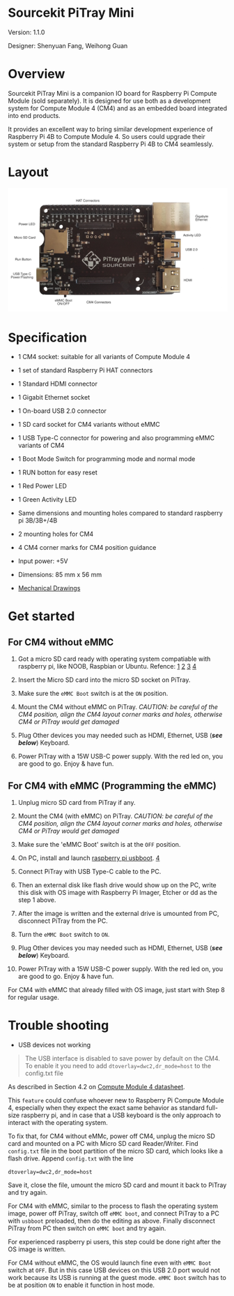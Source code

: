 Sourcekit PiTray Mini
===

Version: 1.1.0

Designer: Shenyuan Fang, Weihong Guan

# Overview

Sourcekit PiTray Mini is a companion IO board for Raspberry Pi Compute Module (sold separately). It is designed for use both as a development system for Compute Module 4 (CM4) and as an embedded board integrated into end products.

It provides an excellent way to bring similar development experience of Raspberry Pi 4B to Compute Module 4. So users could upgrade their system or setup from the standard Raspberry Pi 4B to CM4 seamlessly.

# Layout

![layout](./layout.png)

# Specification

* 1 CM4 socket: suitable for all variants of Compute Module 4
* 1 set of standard Raspberry Pi HAT connectors
* 1 Standard HDMI connector
* 1 Gigabit Ethernet socket
* 1 On-board USB 2.0 connector
* 1 SD card socket for CM4 variants without eMMC
* 1 USB Type-C connector for powering and also programming eMMC variants of CM4
* 1 Boot Mode Switch for programming mode and normal mode
* 1 RUN botton for easy reset
* 1 Red Power LED
* 1 Green Activity LED
* Same dimensions and mounting holes compared to standard raspberry pi 3B/3B+/4B
* 2 mounting holes for CM4
* 4 CM4 corner marks for CM4 position guidance

* Input power: +5V
* Dimensions: 85 mm x 56 mm
* [Mechanical Drawings](PiTray-Mini-Mech.pdf)

# Get started

## For CM4 without eMMC

1. Got a micro SD card ready with operating system compatiable with raspberry pi, like NOOB, Raspbian or Ubuntu. Refence: [1](https://www.raspberrypi.org/software/) [2](https://www.raspberrypi.org/software/operating-systems/) [3](https://www.raspberrypi.org/documentation/installation/installing-images/) [4](https://projects.raspberrypi.org/en/projects/raspberry-pi-setting-up)

2. Insert the Micro SD card into the micro SD socket on PiTray.

3. Make sure the `eMMC Boot` switch is at the `ON` position.

4. Mount the CM4 without eMMC on PiTray. *CAUTION: be careful of the CM4 position, align the CM4 layout corner marks and holes, otherwise CM4 or PiTray would get damaged*

5. Plug Other devices you may needed such as HDMI, Ethernet, USB (***see below***) Keyboard.

6. Power PiTray with a 15W USB-C power supply. With the red led on, you are good to go. Enjoy & have fun.

## For CM4 with eMMC (Programming the eMMC)

1. Unplug micro SD card from PiTray if any.

2. Mount the CM4 (with eMMC) on PiTray. *CAUTION: be careful of the CM4 position, align the CM4 layout corner marks and holes, otherwise CM4 or PiTray would get damaged*

3. Make sure the 'eMMC Boot' switch is at the `OFF` position.

4. On PC, install and launch [raspberry pi usbboot](https://github.com/raspberrypi/usbboot). [4](https://www.raspberrypi.org/documentation/hardware/computemodule/cm-emmc-flashing.md)

5. Connect PiTray with USB Type-C cable to the PC.

6. Then an external disk like flash drive would show up on the PC, write this disk with OS image with Raspberry Pi Imager, Etcher or dd as the step 1 above.

7. After the image is written and the external drive is umounted from PC, disconnect PiTray from the PC.

8. Turn the `eMMC Boot` switch to `ON`.

9. Plug Other devices you may needed such as HDMI, Ethernet, USB (***see below***) Keyboard.

10. Power PiTray with a 15W USB-C power supply. With the red led on, you are good to go. Enjoy & have fun.

For CM4 with eMMC that already filled with OS image, just start with Step 8 for regular usage.

# Trouble shooting

* USB devices not working

> The USB interface is disabled to save power by default on the CM4. To enable it you need to add `dtoverlay=dwc2,dr_mode=host` to the config.txt file

As described in Section 4.2 on [Compute Module 4 datasheet](https://datasheets.raspberrypi.org/cm4/cm4-datasheet.pdf).

This `feature` could confuse whoever new to Raspberry Pi Compute Module 4, especially when they expect the exact same behavior as standard full-size raspberry pi, and in case that a USB keyboard is the only approach to interact with the operating system.

To fix that, for CM4 without eMMc, power off CM4, unplug the micro SD card and mounted on a PC with Micro SD card Reader/Writer. Find `config.txt` file in the boot partition of the micro SD card, which looks like a flash drive. Append `config.txt` with the line

```
dtoverlay=dwc2,dr_mode=host
```

Save it, close the file, umount the micro SD card and mount it back to PiTray and try again.

For CM4 with eMMC, similar to the process to flash the operating system image, power off PiTray, switch off `eMMC boot`, and connect PiTray to a PC with `usbboot` preloaded, then do the editing as above. Finally disconnect PiTray from PC then switch on `eMMC boot` and try again.

For experienced raspberry pi users, this step could be done right after the OS image is written.

For CM4 without eMMC, the OS would launch fine even with `eMMC Boot` switch at `OFF`. But in this case USB devices on this USB 2.0 port would not work because its USB is running at the guest mode. `eMMC Boot` switch has to be at position `ON` to enable it function in host mode.
